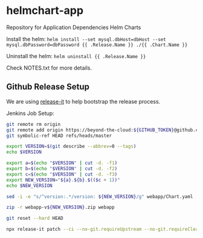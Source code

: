 # helmchart-app
Repository for Application Dependencies Helm Charts

Install the helm:
`helm install --set mysql.dbHost=dbHost --set mysql.dbPassword=dbPassword {{ .Release.Name }} ./{{ .Chart.Name }}`

Uninstall the helm:
`helm uninstall {{ .Release.Name }}`

Check NOTES.txt for more details.

## Github Release Setup

We are using [release-it](https://github.com/release-it/release-it) to help bootstrap the release process.

Jenkins Job Setup:

```bash
git remote rm origin
git remote add origin https://beyond-the-cloud:${GITHUB_TOKEN}@github.com/beyond-the-cloud/helmchart-app.git
git symbolic-ref HEAD refs/heads/master

export VERSION=$(git describe --abbrev=0 --tags)
echo $VERSION

export a=$(echo "$VERSION" | cut -d. -f1)
export b=$(echo "$VERSION" | cut -d. -f2)
export c=$(echo "$VERSION" | cut -d. -f3)
export NEW_VERSION="${a}.${b}.$(($c + 1))"
echo $NEW_VERSION

sed -i -e "s/^version:.*/version: ${NEW_VERSION}/g" webapp/Chart.yaml

zip -r webapp-v${NEW_VERSION}.zip webapp

git reset --hard HEAD

npx release-it patch --ci --no-git.requireUpstream --no-git.requireCleanWorkingDir --github.release --github.releaseName="webapp-v${NEW_VERSION}" --github.assets=webapp-v${NEW_VERSION}.zip
```

